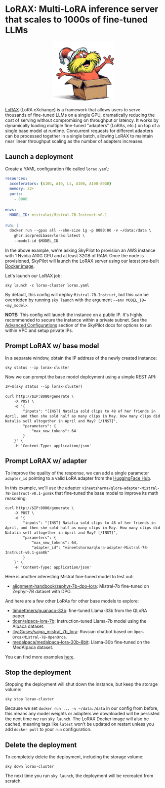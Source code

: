 # LoRAX: Multi-LoRA inference server that scales to 1000s of fine-tuned LLMs

<p align="center">
    <img src="https://github.com/predibase/lorax/blob/main/docs/images/lorax_guy.png" alt="LoRAX" style="width:200px;" />
</p>

[LoRAX](https://github.com/predibase/lorax) (LoRA eXchange) is a framework that allows users to serve thousands of fine-tuned LLMs on a single GPU, dramatically reducing the cost of serving without compromising on throughput or latency. It works by dynamically loading multiple fine-tuned "adapters" (LoRAs, etc.) on top of a single base model at runtime. Concurrent requests for different adapters can be processed together in a single batch, allowing LoRAX to maintain near linear throughput scaling as the number of adapters increases.

## Launch a deployment

Create a YAML configuration file called `lorax.yaml`:

```yaml
resources:
  accelerators: {A10G, A10, L4, A100, A100-80GB}
  memory: 32+
  ports: 
    - 8080

envs:
  MODEL_ID: mistralai/Mistral-7B-Instruct-v0.1

run: |
  docker run --gpus all --shm-size 1g -p 8080:80 -v ~/data:/data \
    ghcr.io/predibase/lorax:latest \
    --model-id $MODEL_ID
```

In the above example, we're asking SkyPilot to provision an AWS instance with 1 Nvidia A10G GPU and at least 32GB of RAM. Once the node is provisioned,
SkyPilot will launch the LoRAX server using our latest pre-built [Docker image](https://github.com/predibase/lorax/pkgs/container/lorax).

Let's launch our LoRAX job:

```shell
sky launch -c lorax-cluster lorax.yaml
```

By default, this config will deploy `Mistral-7B-Instruct`, but this can be overridden by running `sky launch` with the argument `--env MODEL_ID=<my_model>`.

**NOTE:** This config will launch the instance on a public IP. It's highly recommended to secure the instance within a private subnet. See the [Advanced Configurations](https://skypilot.readthedocs.io/en/latest/reference/config.html#config-yaml) section of the SkyPilot docs for options to run within VPC and setup private IPs.

## Prompt LoRAX w/ base model

In a separate window, obtain the IP address of the newly created instance:

```shell
sky status --ip lorax-cluster
```

Now we can prompt the base model deployment using a simple REST API:

```shell
IP=$(sky status --ip lorax-cluster)

curl http://$IP:8080/generate \
    -X POST \
    -d '{
        "inputs": "[INST] Natalia sold clips to 48 of her friends in April, and then she sold half as many clips in May. How many clips did Natalia sell altogether in April and May? [/INST]",
        "parameters": {
            "max_new_tokens": 64
        }
    }' \
    -H 'Content-Type: application/json'
```

## Prompt LoRAX w/ adapter

To improve the quality of the response, we can add a single parameter `adapter_id` pointing to a valid LoRA adapter from the [HuggingFace Hub](https://huggingface.co/models).

In this example, we'll use the adapter `vineetsharma/qlora-adapter-Mistral-7B-Instruct-v0.1-gsm8k` that fine-tuned the base model to improve its math reasoning:

```shell
curl http://$IP:8080/generate \
    -X POST \
    -d '{
        "inputs": "[INST] Natalia sold clips to 48 of her friends in April, and then she sold half as many clips in May. How many clips did Natalia sell altogether in April and May? [/INST]",
        "parameters": {
            "max_new_tokens": 64,
            "adapter_id": "vineetsharma/qlora-adapter-Mistral-7B-Instruct-v0.1-gsm8k"
        }
    }' \
    -H 'Content-Type: application/json'
```

Here is another interesting Mistral fine-tuned model to test out:

- [alignment-handbook/zephyr-7b-dpo-lora](https://huggingface.co/alignment-handbook/zephyr-7b-dpo-lora): Mistral-7b fine-tuned on Zephyr-7B dataset with DPO.

And here are a few other LoRAs for other base models to explore:

- [timdettmers/guanaco-33b](https://huggingface.co/timdettmers/guanaco-33b): fine-tuned Llama-33b from the QLoRA paper.
- [tloen/alpaca-lora-7b](https://huggingface.co/tloen/alpaca-lora-7b): Instruction-tuned Llama-7b model using the Alpaca dataset.
- [IlyaGusev/saiga_mistral_7b_lora](https://huggingface.co/IlyaGusev/saiga_mistral_7b_lora): Russian chatbot based on `Open-Orca/Mistral-7B-OpenOrca`.
- [medalpaca/medalpaca-lora-30b-8bit](https://huggingface.co/medalpaca/medalpaca-lora-30b-8bit): Llama-30b fine-tuned on the MedAlpaca dataset.

You can find more examples [here](https://huggingface.co/models?pipeline_tag=text-generation&sort=trending&search=-lora).

## Stop the deployment

Stopping the deployment will shut down the instance, but keep the storage volume:

```shell
sky stop lorax-cluster
```

Because we set `docker run ... -v ~/data:/data` in our config from before, this means any model weights or adapters we downloaded will be persisted the next time we run `sky launch`. The LoRAX Docker image will also be cached, meaning tags like `latest` won't be updated on restart unless you add `docker pull` to your `run` configuration.

## Delete the deployment

To completely delete the deployment, including the storage volume:

```shell
sky down lorax-cluster
```

The next time you run `sky launch`, the deployment will be recreated from scratch.
